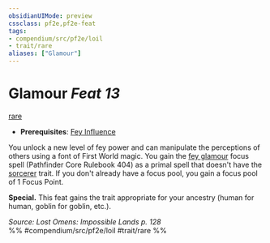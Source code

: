```yaml
---
obsidianUIMode: preview
cssclass: pf2e,pf2e-feat
tags:
- compendium/src/pf2e/loil
- trait/rare
aliases: ["Glamour"]
---
```

# Glamour  *Feat 13*  
[rare](/rules/traits/rare.md)  

- **Prerequisites**: [Fey Influence](/compendium/feats/fey-influence-loil.md)

You unlock a new level of fey power and can manipulate the perceptions of others using a font of First World magic. You gain the [fey glamour](/compendium/spells/fey-glamour.md) focus spell (Pathfinder Core Rulebook 404) as a primal spell that doesn't have the [sorcerer](/rules/traits/sorcerer.md) trait. If you don't already have a focus pool, you gain a focus pool of 1 Focus Point.

**Special.** This feat gains the trait appropriate for your ancestry (human for human, goblin for goblin, etc.).

*Source: Lost Omens: Impossible Lands p. 128*  
%% #compendium/src/pf2e/loil #trait/rare %%